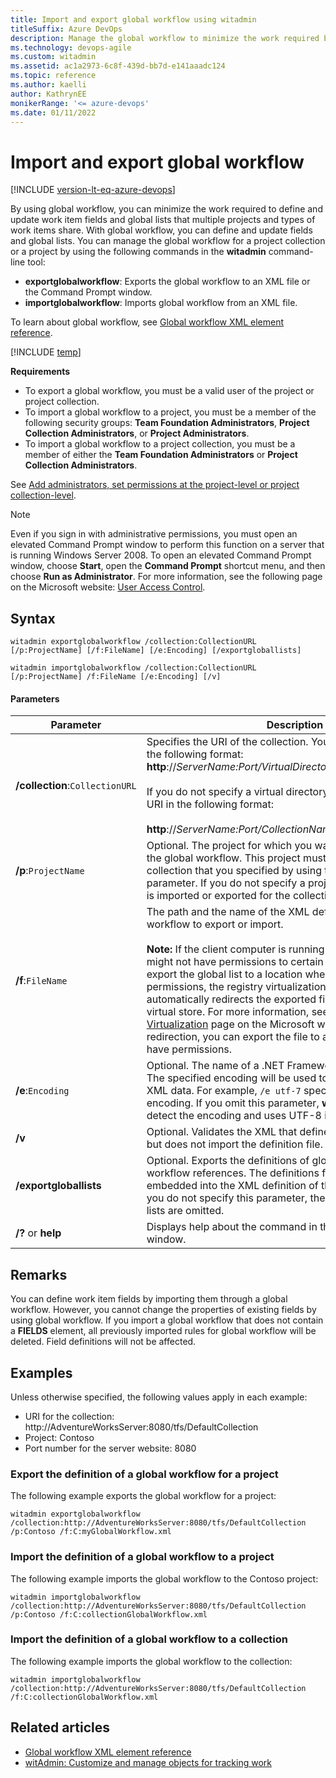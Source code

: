 ```yaml
---
title: Import and export global workflow using witadmin
titleSuffix: Azure DevOps  
description: Manage the global workflow to minimize the work required by defining and updating the work item fields and global lists that multiple projects and types of work items share 
ms.technology: devops-agile
ms.custom: witadmin
ms.assetid: ac1a2973-6c8f-439d-bb7d-e141aaadc124
ms.topic: reference
ms.author: kaelli
author: KathrynEE
monikerRange: '<= azure-devops'
ms.date: 01/11/2022
---
```


# Import and export global workflow

[!INCLUDE [version-lt-eq-azure-devops](../../includes/version-lt-eq-azure-devops.md)]

By using global workflow, you can minimize the work required to define and update work item fields and global lists that multiple projects and types of work items share. With global workflow, you can define and update fields and global lists. You can manage the global workflow for a project collection or a project by using the following commands in the **witadmin** command-line tool:  
  
-   **exportglobalworkflow**:  Exports the global workflow to an XML file or the Command Prompt window.   
-   **importglobalworkflow**:  Imports global workflow from an XML file.  

To learn about global workflow, see [Global workflow XML element reference](../xml/global-workflow-xml-element-reference.md).   

  
[!INCLUDE [temp](../../includes/witadmin-run-tool.md)]  

  
 **Requirements**  
  
- To export a global workflow, you must be a valid user of the project or project collection.    
- To import a global workflow to a project, you must be a member of the following security groups: **Team Foundation Administrators**, **Project Collection Administrators**, or **Project Administrators**.    
- To import a global workflow to a project collection, you must be a member of either the **Team Foundation Administrators** or **Project Collection Administrators**.  
  
See [Add administrators, set permissions at the project-level or project collection-level](../../organizations/security/set-project-collection-level-permissions.md).  
  
> [!NOTE]    
> Even if you sign in with administrative permissions, you must open an elevated Command Prompt window to perform this function on a server that is running Windows Server 2008. To open an elevated Command Prompt window, choose **Start**, open the **Command Prompt** shortcut menu, and then choose **Run as Administrator**. For more information, see the following page on the Microsoft website: [User Access Control](/previous-versions/windows/it-pro/windows-server-2008-R2-and-2008/cc772207(v=ws.10)).  
  
## Syntax  
  
```  
witadmin exportglobalworkflow /collection:CollectionURL [/p:ProjectName] [/f:FileName] [/e:Encoding] [/exportgloballists]   
 
witadmin importglobalworkflow /collection:CollectionURL [/p:ProjectName] /f:FileName [/e:Encoding] [/v]  
```  
  
#### Parameters  
  
|**Parameter**|**Description**|  
|-------------------|---------------------|  
|**/collection**:`CollectionURL`|Specifies the URI of the collection. You must specify the URI in the following format: **http**://*ServerName:Port/VirtualDirectoryName/CollectionName*<br /><br /> If you do not specify a virtual directory, you must specify the URI in the following format:<br /><br /> **http**://*ServerName:Port/CollectionName*.|  
|**/p**:`ProjectName`|Optional. The project for which you want to export or import the global workflow. This project must be defined in the collection that you specified by using the /collection parameter. If you do not specify a project, the global workflow is imported or exported for the collection.|  
|**/f**:`FileName`|The path and the name of the XML definition file for global workflow to export or import.<br /><br /> **Note:**  If the client computer is running Windows Vista, you might not have permissions to certain folders. If you try to export the global list to a location where you do not have permissions, the registry virtualization technology automatically redirects the exported file and saves it to the virtual store. For more information, see the [Registry Virtualization](/windows/win32/sysinfo/registry-virtualization) page on the Microsoft web site. To avoid this redirection, you can export the file to a location where you have permissions.|  
|**/e**:`Encoding`|Optional. The name of a .NET Framework 2.0 encoding format. The specified encoding will be used to export or import the XML data. For example, `/e utf-7` specifies Unicode (UTF-7) encoding. If you omit this parameter, **witadmin** attempts to detect the encoding and uses UTF-8 if detection fails.|  
|**/v**|Optional. Validates the XML that defines the global workflow but does not import the definition file.|  
|**/exportgloballists**|Optional. Exports the definitions of global lists that the global workflow references. The definitions for global lists will be embedded into the XML definition of the global workflow. If you do not specify this parameter, the definitions for global lists are omitted.|  
|**/?** or **help**|Displays help about the command in the Command Prompt window.|  
  
## Remarks  
 You can define work item fields by importing them through a global workflow. However, you cannot change the properties of existing fields by using global workflow. If you import a global workflow that does not contain a **FIELDS** element, all previously imported rules for global workflow will be deleted. Field definitions will not be affected.  
  
## Examples  
 Unless otherwise specified, the following values apply in each example:  
  
-   URI for the collection: http://AdventureWorksServer:8080/tfs/DefaultCollection    
-   Project: Contoso    
-   Port number for the server website: 8080  
  
### Export the definition of a global workflow for a project  
 The following example exports the global workflow for a project:  
  
```  
witadmin exportglobalworkflow /collection:http://AdventureWorksServer:8080/tfs/DefaultCollection /p:Contoso /f:C:myGlobalWorkflow.xml  
```  
  
### Import the definition of a global workflow to a project  
 The following example imports the global workflow to the Contoso project:  
  
```  
witadmin importglobalworkflow /collection:http://AdventureWorksServer:8080/tfs/DefaultCollection /p:Contoso /f:C:collectionGlobalWorkflow.xml   
```  
  
### Import the definition of a global workflow to a collection  
 The following example imports the global workflow to the collection:  
  
```  
witadmin importglobalworkflow /collection:http://AdventureWorksServer:8080/tfs/DefaultCollection /f:C:collectionGlobalWorkflow.xml   
```  
  
## Related articles 

- [Global workflow XML element reference](../xml/global-workflow-xml-element-reference.md)
- [witAdmin: Customize and manage objects for tracking work](witadmin-customize-and-manage-objects-for-tracking-work.md)